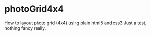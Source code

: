 # photoGrid4x4
How to layout photo grid (4x4) using plain html5 and css3
Just a test, nothing fancy really.
